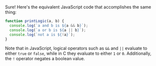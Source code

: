 Sure! Here's the equivalent JavaScript code that accomplishes the same thing:
```javascript
function printLogic(a, b) {
  console.log(`a and b is ${a && b}`);
  console.log(`a or b is ${a || b}`);
  console.log(`not a is ${!a}`);
}
```
Note that in JavaScript, logical operators such as `&&` and `||` evaluate to either `true` or `false`, while in C they evaluate to either `1` or `0`. Additionally, the `!` operator negates a boolean value.

